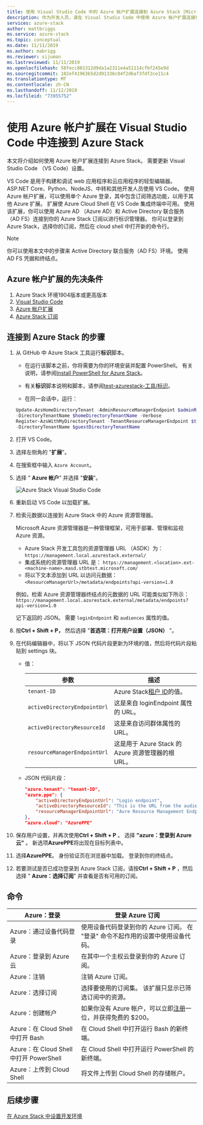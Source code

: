 ```yaml
---
title: 使用 Visual Studio Code 中的 Azure 帐户扩展连接到 Azure Stack |Microsoft Docs
description: 作为开发人员，请在 Visual Studio Code 中使用 Azure 帐户扩展连接到 Azure Stack
services: azure-stack
author: mattbriggs
ms.service: azure-stack
ms.topic: conceptual
ms.date: 11/11/2019
ms.author: mabrigg
ms.reviewer: sijuman
ms.lastreviewed: 11/11/2019
ms.openlocfilehash: 58fecc801312d9da1a2311e4a51114cfbf245e9d
ms.sourcegitcommit: 102ef41963b5d2d91336c84f2d6af3fdf2ce11c4
ms.translationtype: MT
ms.contentlocale: zh-CN
ms.lasthandoff: 11/12/2019
ms.locfileid: "73955752"
---
```

# <a name="connect-to-azure-stack-using-azure-account-extension-in-visual-studio-code"></a>使用 Azure 帐户扩展在 Visual Studio Code 中连接到 Azure Stack

本文将介绍如何使用 Azure 帐户扩展连接到 Azure Stack。 需要更新 Visual Studio Code （VS Code）设置。

VS Code 是用于构建和调试 web 应用程序和云应用程序的轻型编辑器。 ASP.NET Core、Python、NodeJS、中转和其他开发人员使用 VS Code。 使用 Azure 帐户扩展，可以使用单个 Azure 登录，其中包含订阅筛选功能，以用于其他 Azure 扩展。 扩展使 Azure Cloud Shell 在 VS Code 集成终端中可用。 使用该扩展，你可以使用 Azure AD （Azure AD）和 Active Directory 联合服务（AD FS）连接到你的 Azure Stack 订阅以进行标识管理器。 你可以登录到 Azure Stack，选择你的订阅，然后在 cloud shell 中打开新的命令行。 

> [!Note]  
> 你可以使用本文中的步骤来 Active Directory 联合服务（AD FS）环境。 使用 AD FS 凭据和终结点。

## <a name="pre-requisites-for-the-azure-account-extension"></a>Azure 帐户扩展的先决条件

1. Azure Stack 环境1904版本或更高版本
2. [Visual Studio Code](https://code.visualstudio.com/)
3. [Azure 帐户扩展](https://github.com/Microsoft/vscode-azure-account)
4. [Azure Stack 订阅](https://azure.microsoft.com/overview/azure-stack/)

## <a name="steps-to-connect-to-azure-stack"></a>连接到 Azure Stack 的步骤

1. 从 GitHub 中 Azure Stack 工具运行**标识**脚本。

    - 在运行该脚本之前，你将需要为你的环境安装并配置 PowerShell。 有关说明，请参阅[Install PowerShell for Azure Stack](../operator/azure-stack-powershell-install.md)。

    - 有关**标识**脚本说明和脚本，请参阅[test-azurestack-工具/标识](https://github.com/Azure/AzureStack-Tools/tree/master/Identity)。

    - 在同一会话中，运行：

    ```powershell  
    Update-AzsHomeDirectoryTenant -AdminResourceManagerEndpoint $adminResourceManagerEndpoint `
    -DirectoryTenantName $homeDirectoryTenantName -Verbose
    Register-AzsWithMyDirectoryTenant -TenantResourceManagerEndpoint $tenantARMEndpoint `
    -DirectoryTenantName $guestDirectoryTenantName
    ```

2. 打开 VS Code。

3. 选择左侧角的 "**扩展**"。

4. 在搜索框中输入 `Azure Account`。

5. 选择 " **Azure 帐户**" 并选择 "**安装**"。

      ![Azure Stack Visual Studio Code](media/azure-stack-dev-start-vscode-azure/image1.png)

6. 重新启动 VS Code 以加载扩展。

7. 检索元数据以连接到 Azure Stack 中的 Azure 资源管理器。 
    
    Microsoft Azure 资源管理器是一种管理框架，可用于部署、管理和监视 Azure 资源。
    - Azure Stack 开发工具包的资源管理器 URL （ASDK）为： `https://management.local.azurestack.external/` 
    - 集成系统的资源管理器 URL 是： `https://management.<location>.ext-<machine-name>.masd.stbtest.microsoft.com/`
    - 将以下文本添加到 URL 以访问元数据： `<ResourceManagerUrl>/metadata/endpoints?api-version=1.0`

    例如，检索 Azure 资源管理器终结点的元数据的 URL 可能类似如下所示： `https://management.local.azurestack.external/metadata/endpoints?api-version=1.0`

    记下返回的 JSON。 需要 `loginEndpoint` 和 `audiences` 属性的值。

8. 按**Ctrl + Shift + P，** 然后选择 "**首选项：打开用户设置（JSON）** "。

9. 在代码编辑器中，将以下 JSON 代码片段更新为环境的值，然后将代码片段粘贴到 settings 块。

    - 值：

        | 参数 | 描述 |
        | --- | --- |
        | `tenant-ID` | Azure Stack[租户 ID](../operator/azure-stack-identity-overview.md)的值。 |
        | `activeDirectoryEndpointUrl` | 这是来自 loginEndpoint 属性的 URL。 |
        | `activeDirectoryResourceId` | 这是来自访问群体属性的 URL。
        | `resourceManagerEndpointUrl` | 这是用于 Azure Stack 的 Azure 资源管理器的根 URL。 | 

    - JSON 代码片段：

      ```JSON  
      "azure.tenant": "tenant-ID",
      "azure.ppe": {
          "activeDirectoryEndpointUrl": "Login endpoint",
          "activeDirectoryResourceId": "This is the URL from the audiences property.",
          "resourceManagerEndpointUrl": "Aure Resource Management Endpoint",
      },
      "azure.cloud": "AzurePPE"
      ```

10. 保存用户设置，并再次使用**Ctrl + Shift + P** 。 选择 **"azure：登录到 Azure 云"** 。 新选项**AzurePPE**将出现在目标列表中。

11. 选择**AzurePPE**。 身份验证页在浏览器中加载。 登录到你的终结点。

12. 若要测试是否已成功登录到 Azure Stack 订阅，请按**Ctrl + Shift + P** ，然后选择 " **Azure：选择订阅**" 并查看是否有可用的订阅。

## <a name="commands"></a>命令

| Azure：登录 | 登录 Azure 订阅 |
| --- | --- |
| Azure：通过设备代码登录 | 使用设备代码登录到你的 Azure 订阅。 在 "登录" 命令不起作用的设置中使用设备代码。 |
| Azure：登录到 Azure 云 | 在其中一个主权云登录到你的 Azure 订阅。 |
| Azure：注销 | 注销 Azure 订阅。 |
| Azure：选择订阅 | 选择要使用的订阅集。 该扩展只显示已筛选订阅中的资源。 |
| Azure：创建帐户 | 如果你没有 Azure 帐户，可以立即[注册](https://azure.microsoft.com/free/?utm_source=campaign&utm_campaign=vscode-azure-account&mktingSource=vscode-azure-account)一位，并获得免费的 \$200。 |
| Azure：在 Cloud Shell 中打开 Bash | 在 Cloud Shell 中打开运行 Bash 的新终端。 |
| Azure：在 Cloud Shell 中打开 PowerShell | 在 Cloud Shell 中打开运行 PowerShell 的新终端。 |
| Azure：上传到 Cloud Shell | 将文件上传到 Cloud Shell 的存储帐户。 |

## <a name="next-steps"></a>后续步骤

[在 Azure Stack 中设置开发环境](azure-stack-dev-start.md)
